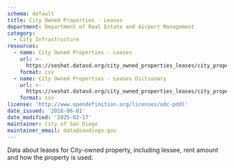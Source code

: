 ```yaml
---
schema: default
title: City Owned Properties - Leases
department: Department of Real Estate and Airport Management
category:
  - City Infrastructure
resources:
  - name: City Owned Properties - Leases
    url: >-
      https://seshat.datasd.org/city_owned_properties_leases/city_property_leases_datasd.csv
    format: csv
  - name: City Owned Properties - Leases Dictionary
    url: >-
      https://seshat.datasd.org/city_owned_properties_leases/city_property_leases_dictionary_datasd.csv
    format: csv
license: 'http://www.opendefinition.org/licenses/odc-pddl'
date_issued: '2016-06-01'
date_modified: '2025-02-17'
maintainer: City of San Diego
maintainer_email: data@sandiego.gov
---
```

Data about leases for City-owned property, including lessee,
rent amount and how the property is used.
